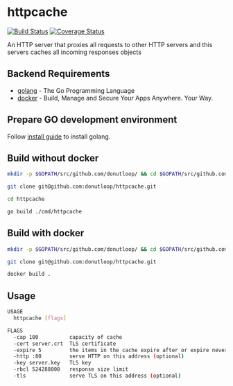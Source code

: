 # httpcache

[![Build Status](https://travis-ci.org/donutloop/httpcache.svg?branch=master)](https://travis-ci.org/donutloop/httpcache)
[![Coverage Status](https://coveralls.io/repos/github/donutloop/httpcache/badge.svg)](https://coveralls.io/github/donutloop/httpcache)

An HTTP server that proxies all requests to other HTTP servers and this servers caches all incoming responses objects 

## Backend Requirements

* [golang](https://golang.org/) - The Go Programming Language
* [docker](https://www.docker.com/) - Build, Manage and Secure Your Apps Anywhere. Your Way.

## Prepare GO development environment

Follow [install guide](https://golang.org/doc/install) to install golang.

## Build without docker

```bash
mkdir -p $GOPATH/src/github.com/donutloop/ && cd $GOPATH/src/github.com/donutloop/

git clone git@github.com:donutloop/httpcache.git

cd httpcache

go build ./cmd/httpcache
```

## Build with docker

```bash
mkdir -p $GOPATH/src/github.com/donutloop/ && cd $GOPATH/src/github.com/donutloop/

git clone git@github.com:donutloop/httpcache.git

docker build .
```

## Usage 

```bash 
USAGE
  httpcache [flags]

FLAGS
  -cap 100          capacity of cache
  -cert server.crt  TLS certificate
  -expire 5         the items in the cache expire after or expire never
  -http :80         serve HTTP on this address (optional)
  -key server.key   TLS key
  -rbcl 524288000   response size limit
  -tls              serve TLS on this address (optional)
```